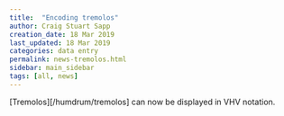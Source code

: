 ```yaml
---
title:  "Encoding tremolos"
author: Craig Stuart Sapp
creation_date: 18 Mar 2019
last_updated: 18 Mar 2019
categories: data entry
permalink: news-tremolos.html
sidebar: main_sidebar
tags: [all, news]
---
```


[Tremolos][/humdrum/tremolos] can now be displayed in VHV notation.


